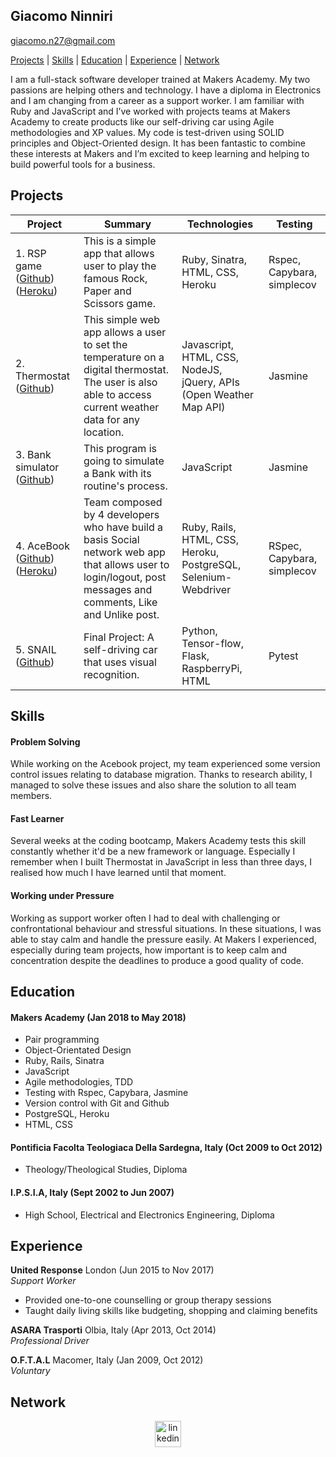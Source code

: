 ## Giacomo Ninniri
[giacomo.n27@gmail.com](mailto:giacomo.n27@gmail.com)

[Projects](#projects) | [Skills](#skills) | [Education](#education) | [Experience](#experience) | [ Network](#network)

I am a full-stack software developer trained at Makers Academy. My two passions are helping others and technology. I have a diploma in Electronics and I am changing from a career as a support worker. I am familiar with Ruby and JavaScript and I’ve worked with projects teams at Makers Academy to create products like our self-driving car using Agile methodologies and XP values. My code is test-driven using SOLID principles and Object-Oriented design.  It has been fantastic to combine these interests at Makers and I’m excited to keep learning and helping to build powerful tools for a business.

## Projects

| Project       | Summary       | Technologies  | Testing |
| ------------- |---------------| --------------|---------|
| 1. RSP game ([Github](https://github.com/Gia1987/RPS-Game.git)) ([Heroku](https://boiling-wildwood-74884.herokuapp.com/)) | This is a simple app that allows user to play the famous Rock, Paper and Scissors game. |Ruby, Sinatra, HTML, CSS, Heroku | Rspec, Capybara, simplecov |
| 2. Thermostat ([Github](https://github.com/Gia1987/JS-Thermostat.git))|This simple web app allows a user to set the temperature on a digital thermostat. The user is also able to access current weather data for any location. | Javascript, HTML, CSS, NodeJS, jQuery, APIs (Open Weather Map API) | Jasmine|
| 3. Bank simulator ([Github](https://github.com/Gia1987/Bank-tech-test.git)) | This program is going to simulate a Bank with its routine's process. | JavaScript | Jasmine |
| 4. AceBook ([Github](https://github.com/Gia1987/acebook-Underdogs.git)) ([Heroku](https://arcane-woodland-75224.herokuapp.com/)) | Team composed by 4 developers who have build a basis Social network web app that allows user to login/logout,  post messages and comments, Like and Unlike post. | Ruby, Rails, HTML, CSS, Heroku, PostgreSQL, Selenium-Webdriver | RSpec, Capybara, simplecov |
| 5. SNAIL ([Github](https://github.com/Gia1987/snail-ML))| Final Project: A self-driving car that uses visual recognition.  | Python, Tensor-flow, Flask, RaspberryPi, HTML | Pytest |


## Skills

#### Problem Solving
  While working on the Acebook project, my team experienced some version control issues relating to database migration. Thanks to research ability, I managed to solve these issues and also share the solution to all team members.      

#### Fast Learner
  Several weeks at the coding bootcamp, Makers Academy tests this skill constantly whether it'd be a new framework or language. Especially I remember when I built Thermostat in JavaScript in less than three days, I realised how much I have learned until that moment.

#### Working under Pressure
  Working as support worker often I had to deal with challenging or confrontational behaviour and stressful situations. In these situations, I was  able to stay calm and handle the pressure easily.
  At Makers I experienced, especially during team projects, how important is to keep calm and concentration despite the deadlines to produce a good quality of code.
## Education

#### Makers Academy (Jan 2018 to  May 2018)

- Pair programming
- Object-Orientated Design
- Ruby, Rails, Sinatra
- JavaScript
- Agile methodologies, TDD
- Testing with Rspec, Capybara, Jasmine
- Version control with Git and Github
- PostgreSQL, Heroku
- HTML, CSS

#### Pontificia Facolta Teologiaca Della Sardegna, Italy (Oct 2009 to  Oct 2012)
- Theology/Theological Studies, Diploma

#### I.P.S.I.A, Italy (Sept 2002 to Jun 2007)
- High School, Electrical and Electronics Engineering, Diploma

## Experience

**United Response** London (Jun 2015 to Nov 2017)    
*Support Worker*

- Provided one-to-one counselling or group therapy sessions
- Taught daily living skills like budgeting, shopping and claiming benefits

**ASARA Trasporti** Olbia, Italy (Apr 2013, Oct 2014)       
*Professional Driver*

**O.F.T.A.L** Macomer, Italy (Jan 2009, Oct 2012)       
*Voluntary*

## Network
<p align='center'>
  <a href="https://www.linkedin.com/in/giacomo-ninniri-3b8699150/">
  <img src="https://www.iconfinder.com/data/icons/free-social-icons/67/linkedin_circle_color-512.png" alt="linkedin" hspace="50" height="42" width="42"></a></p>
